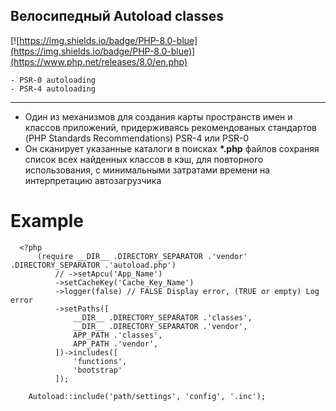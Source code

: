 ## Велосипедный Autoload classes

[![https://img.shields.io/badge/PHP-8.0-blue](https://img.shields.io/badge/PHP-8.0-blue)](https://www.php.net/releases/8.0/en.php)


    - PSR-0 autoloading
    - PSR-4 autoloading
____

- Один из механизмов для создания карты пространств имен и классов приложений,
придерживаясь рекомендованых стандартов (PHP Standards Recommendations) PSR-4 или PSR-0
- Он сканирует указанные каталоги в поисках **\*.php** файлов сохраняя список всех найденных классов в кэш,
для повторного использования, с минимальными затратами времени на интерпретацию автозагрузчика 


# Example
```
  <?php
      (require __DIR__ .DIRECTORY_SEPARATOR .'vendor' .DIRECTORY_SEPARATOR .'autoload.php')
          // ->setApcu('App_Name')
          ->setCacheKey('Cache_Key_Name')
          ->logger(false) // FALSE Display error, (TRUE or empty) Log error
          ->setPaths([
              __DIR__ .DIRECTORY_SEPARATOR .'classes',
              __DIR__ .DIRECTORY_SEPARATOR .'vendor',
              APP_PATH .'classes',
              APP_PATH .'vendor',
          ])->includes([
              'functions',
              'bootstrap'
          ]);
  
    Autoload::include('path/settings', 'config', '.inc');
```
